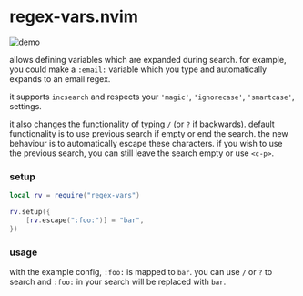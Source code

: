 regex-vars.nvim
===============

![demo](https://github.com/jake-stewart/regex-vars.nvim/assets/83528263/7bde0744-f035-43e1-b82d-9d70fe8edc02)

allows defining variables which are expanded during search. for example, you
could make a `:email:` variable which you type and automatically expands to an
email regex.

it supports `incsearch` and respects your `'magic'`, `'ignorecase'`, `'smartcase'`, settings.

it also changes the functionality of typing `/` (or `?` if backwards). default
functionality is to use previous search if empty or end the search. the new behaviour
is to automatically escape these characters. if you wish to use the previous
search, you can still leave the search empty or use `<c-p>`.


### setup
```lua
local rv = require("regex-vars")

rv.setup({
    [rv.escape(":foo:")] = "bar",
})
```

### usage
with the example config, `:foo:` is mapped to `bar`. you can use `/` or `?` to
search and `:foo:` in your search will be replaced with `bar`.
